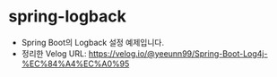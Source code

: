# spring-logback
- Spring Boot의 Logback 설정 예제입니다.
- 정리한 Velog URL: https://velog.io/@yeeunn99/Spring-Boot-Log4j-%EC%84%A4%EC%A0%95
